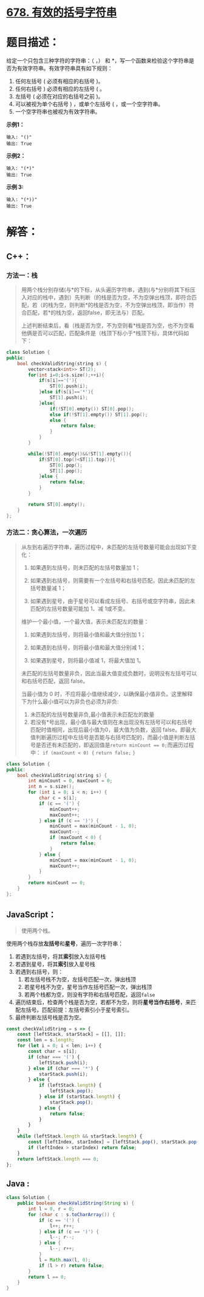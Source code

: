 # [678. 有效的括号字符串](https://leetcode-cn.com/problems/valid-parenthesis-string/)

# 题目描述：

给定一个只包含三种字符的字符串：（ ，） 和 *，写一个函数来检验这个字符串是否为有效字符串。有效字符串具有如下规则：

1. 任何左括号 ( 必须有相应的右括号 )。
2. 任何右括号 ) 必须有相应的左括号 ( 。
3. 左括号 ( 必须在对应的右括号之前 )。
4. 可以被视为单个右括号 ) ，或单个左括号 ( ，或一个空字符串。
5. 一个空字符串也被视为有效字符串。




**示例1：**

```
输入: "()"
输出: True
```

**示例2：**

```
输入: "(*)"
输出: True
```

**示例 3:**

```
输入: "(*))"
输出: True
```



# 解答：

## C++：

### 方法一：栈

> 用两个栈分别存储(与\*的下标，从头遍历字符串，遇到(与\*分别将其下标压入对应的栈中，遇到）先判断（的栈是否为空，不为空弹出栈顶，即符合匹配，若（的栈为空，则判断\*的栈是否为空，不为空弹出栈顶，即当作）符合匹配，若\*的栈为空，返回false，即无法与）匹配。
>
> 上述判断结束后，看（栈是否为空，不为空则看\*栈是否为空，也不为空看他俩是否可以匹配，匹配条件是（栈顶下标小于*栈顶下标，具体代码如下：

```cpp
class Solution {
public:
    bool checkValidString(string s) {
        vector<stack<int>> ST(2);
        for(int i=0;i<s.size();++i){
            if(s[i]=='('){
                ST[0].push(i);
            }else if(s[i]=='*'){
                ST[1].push(i);
            }else{
                if(!ST[0].empty()) ST[0].pop();
                else if(!ST[1].empty()) ST[1].pop();
                else {
                    return false;
                }
            }
        }

        while(!ST[0].empty()&&!ST[1].empty()){
            if(ST[0].top()<ST[1].top()){
                ST[0].pop();
                ST[1].pop();
            }else {
                return false;
            }
        }

        return ST[0].empty();
    }
};
```

### 方法二：贪心算法，一次遍历

> 从左到右遍历字符串，遍历过程中，未匹配的左括号数量可能会出现如下变化：
>
> 1. 如果遇到左括号，则未匹配的左括号数量加 1；
>
> 2. 如果遇到右括号，则需要有一个左括号和右括号匹配，因此未匹配的左括号数量减 1；
>
> 3. 如果遇到星号，由于星号可以看成左括号、右括号或空字符串，因此未匹配的左括号数量可能加 1、减 1或不变。
>
> 维护一个最小值，一个最大值，表示未匹配左的数量：
>
> 1. 如果遇到左括号，则将最小值和最大值分别加 1；
>
> 2. 如果遇到右括号，则将最小值和最大值分别减 1；
>
> 3. 如果遇到星号，则将最小值减 1，将最大值加 1。
>
> 未匹配的左括号数量非负，因此当最大值变成负数时，说明没有左括号可以和右括号匹配，返回 false。
>
> 当最小值为 0 时，不应将最小值继续减少，以确保最小值非负。这里解释下为什么最小值可以为非负也必须为非负:
>
> 1. 未匹配的左括号数量非负,最小值表示未匹配左的数量
> 2. 若没有*号出现，最小值与最大值则在未出现没有左括号可以和右括号匹配时值相同，出现后最小值为0，最大值为负数，返回 false。即最大值判断遍历过程中左括号是否能与右括号匹配的，而最小值是判断左括号是否还有未匹配的，即返回值是`return minCount == 0;`而遍历过程中：
> `if (maxCount < 0) {`
>     `return false;`
>`}`


```cpp
class Solution {
public:
    bool checkValidString(string s) {
        int minCount = 0, maxCount = 0;
        int n = s.size();
        for (int i = 0; i < n; i++) {
            char c = s[i];
            if (c == '(') {
                minCount++;
                maxCount++;
            } else if (c == ')') {
                minCount = max(minCount - 1, 0);
                maxCount--;
                if (maxCount < 0) {
                    return false;
                }
            } else {
                minCount = max(minCount - 1, 0);
                maxCount++;
            }
        }
        return minCount == 0;
    }
};
```

## JavaScript：

> 使用两个栈。

使用两个栈存放**左括号**和**星号**，遍历一次字符串：

1. 若遇到左括号，将其**索引**放入左括号栈
2. 若遇到星号，将其**索引**放入星号栈
3. 若遇到右括号，则：
   1. 若左括号栈不为空，左括号匹配一次，弹出栈顶
   2. 若星号栈不为空，星号当作左括号匹配一次，弹出栈顶
   3. 若两个栈都为空，则没有字符和右括号匹配，返回`false`
4. 遍历结束后，检查两个栈是否为空，若都不为空，则将**星号当作右括号**，来匹配左括号。匹配前提：左括号索引小于星号索引。
5. 最终判断左括号栈是否为空。

```javascript
const checkValidString = s => {
    const [leftStack, starStack] = [[], []];
    const len = s.length;
    for (let i = 0; i < len; i++) {
        const char = s[i];
        if (char === '(') {
            leftStack.push(i);
        } else if (char === '*') {
            starStack.push(i);
        } else {
            if (leftStack.length) {
                leftStack.pop();
            } else if (starStack.length) {
                starStack.pop();
            } else {
                return false;
            }
        }
    }
    while (leftStack.length && starStack.length) {
        const [leftIndex, starIndex] = [leftStack.pop(), starStack.pop()];
        if (leftIndex > starIndex) return false;
    }
    return leftStack.length === 0;
};
```

## Java :

```java
class Solution {
    public boolean checkValidString(String s) {
        int l = 0, r = 0;
        for (char c : s.toCharArray()) {
            if (c == '(') {
                l++; r++;
            } else if (c == ')') {
                l--; r--;
            } else {
                l--; r++;
            }
            l = Math.max(l, 0);
            if (l > r) return false;
        }
        return l == 0;
    }
}
```
